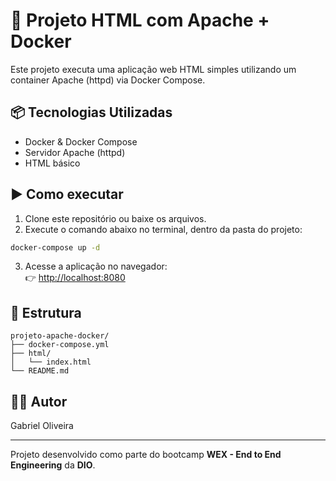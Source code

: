# 🚀 Projeto HTML com Apache + Docker

Este projeto executa uma aplicação web HTML simples utilizando um container Apache (httpd) via Docker Compose.

## 📦 Tecnologias Utilizadas
- Docker & Docker Compose
- Servidor Apache (httpd)
- HTML básico

## ▶️ Como executar

1. Clone este repositório ou baixe os arquivos.
2. Execute o comando abaixo no terminal, dentro da pasta do projeto:

```bash
docker-compose up -d
```

3. Acesse a aplicação no navegador:  
👉 [http://localhost:8080](http://localhost:8080)

## 📁 Estrutura

```
projeto-apache-docker/
├── docker-compose.yml
├── html/
│   └── index.html
└── README.md
```

## 👨‍💻 Autor

Gabriel Oliveira

---
Projeto desenvolvido como parte do bootcamp **WEX - End to End Engineering** da **DIO**.
